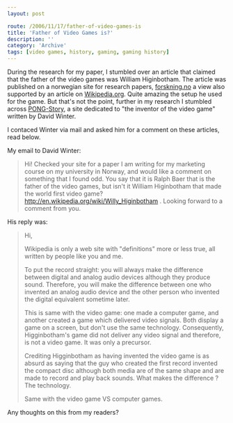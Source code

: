 ```yaml
---
layout: post

route: /2006/11/17/father-of-video-games-is
title: 'Father of Video Games is?'
description: ''
category: 'Archive'
tags: [video games, history, gaming, gaming history]
---
```


During the research for my paper, I stumbled over an article that claimed that
the father of the video games was William Higinbotham. The article was published
on a norwegian site for research papers,
<a class="ph" target="_blank" rel="noopener noreferrer" href="http://www.forskning.no/Artikler/2004/mars/1077822052.02">forskning.no</a>
a view also supported by an article on
<a class="ph" target="_blank" rel="noopener noreferrer" href="http://en.wikipedia.org/wiki/William_Higinbotham">Wikipedia.org</a>.
Quite amazing the setup he used for the game. But that's not the point, further
in my research I stumbled across
<a class="ph" target="_blank" rel="noopener noreferrer" href="http://www.pong-story.com/">PONG-Story</a>,
a site dedicated to "the inventor of the video game" written by David Winter.

I contaced Winter via mail and asked him for a comment on these articles, read
below.

My email to David Winter:

> Hi! Checked your site for a paper I am writing for my marketing course on my
> university in Norway, and would like a comment on something that I found odd.
> You say that it is Ralph Baer that is the father of the video games, but isn't
> it William Higinbotham that made the world first video game?
> http://en.wikipedia.org/wiki/Willy_Higinbotham . Looking forward to a comment
> from you.

His reply was:

> Hi,
>
> Wikipedia is only a web site with "definitions" more or less true, all written
> by people like you and me.
>
> To put the record straight: you will always make the difference between
> digital and analog audio devices although they produce sound. Therefore, you
> will make the difference between one who invented an analog audio device and
> the other person who invented the digital equivalent sometime later.
>
> This is same with the video game: one made a computer game, and another
> created a game which delivered video signals. Both display a game on a screen,
> but don't use the same technology. Consequently, Higginbotham's game did not
> deliver any video signal and therefore, is not a video game. It was only a
> precursor.
>
> Crediting Higginbotham as having invented the video game is as absurd as
> saying that the guy who created the first record invented the compact disc
> although both media are of the same shape and are made to record and play back
> sounds. What makes the difference ? The technology.
>
> Same with the video game VS computer games.

Any thoughts on this from my readers?
